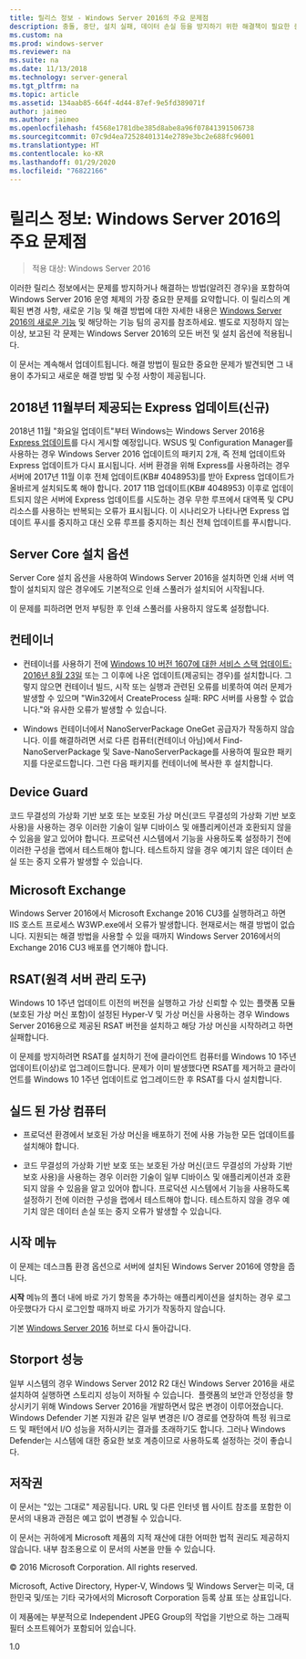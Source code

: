 ```yaml
---
title: 릴리스 정보 - Windows Server 2016의 주요 문제점
description: 충돌, 중단, 설치 실패, 데이터 손실 등을 방지하기 위한 해결책이 필요한 중요한 문제를 요약합니다.
ms.custom: na
ms.prod: windows-server
ms.reviewer: na
ms.suite: na
ms.date: 11/13/2018
ms.technology: server-general
ms.tgt_pltfrm: na
ms.topic: article
ms.assetid: 134aab85-664f-4d44-87ef-9e5fd389071f
author: jaimeo
ms.author: jaimeo
ms.openlocfilehash: f4568e1781dbe385d8abe8a96f07841391506738
ms.sourcegitcommit: 07c9d4ea72528401314e2789e3bc2e688fc96001
ms.translationtype: HT
ms.contentlocale: ko-KR
ms.lasthandoff: 01/29/2020
ms.locfileid: "76822166"
---
```

# <a name="release-notes-important-issues-in-windows-server-2016"></a>릴리스 정보: Windows Server 2016의 주요 문제점

>적용 대상: Windows Server 2016

이러한 릴리스 정보에서는 문제를 방지하거나 해결하는 방법(알려진 경우)을 포함하여 Windows Server 2016 운영 체제의 가장 중요한 문제를 요약합니다. 이 릴리스의 계획된 변경 사항, 새로운 기능 및 해결 방법에 대한 자세한 내용은 [Windows Server 2016의 새로운 기능](whats-new-in-windows-server-2016.md) 및 해당하는 기능 팀의 공지를 참조하세요. 별도로 지정하지 않는 이상, 보고된 각 문제는 Windows Server 2016의 모든 버전 및 설치 옵션에 적용됩니다.

이 문서는 계속해서 업데이트됩니다. 해결 방법이 필요한 중요한 문제가 발견되면 그 내용이 추가되고 새로운 해결 방법 및 수정 사항이 제공됩니다.

## <a name="express-updates-available-starting-in-november-2018-new"></a>2018년 11월부터 제공되는 Express 업데이트(신규)

2018년 11월 "화요일 업데이트"부터 Windows는 Windows Server 2016용 [Express 업데이트](express-updates.md)를 다시 게시할 예정입니다. WSUS 및 Configuration Manager를 사용하는 경우 Windows Server 2016 업데이트의 패키지 2개, 즉 전체 업데이트와 Express 업데이트가 다시 표시됩니다. 서버 환경을 위해 Express를 사용하려는 경우 서버에 2017년 11월 이후 전체 업데이트(KB# 4048953)를 받아 Express 업데이트가 올바르게 설치되도록 해야 합니다. 2017 11B 업데이트(KB# 4048953) 이후로 업데이트되지 않은 서버에 Express 업데이트를 시도하는 경우 무한 루프에서 대역폭 및 CPU 리소스를 사용하는 반복되는 오류가 표시됩니다. 이 시나리오가 나타나면 Express 업데이트 푸시를 중지하고 대신 오류 루프를 중지하는 최신 전체 업데이트를 푸시합니다.

## <a name="server-core-installation-option"></a>Server Core 설치 옵션

[comment]: # (ID: 370; Submitter: amason; state: signed off)

Server Core 설치 옵션을 사용하여 Windows Server 2016을 설치하면 인쇄 서버 역할이 설치되지 않은 경우에도 기본적으로 인쇄 스풀러가 설치되어 시작됩니다.

이 문제를 피하려면 먼저 부팅한 후 인쇄 스풀러를 사용하지 않도록 설정합니다.

## <a name="containers"></a>컨테이너

[comment]: # (ID: 371; Submitter: taylorb; state: signed off)
- 컨테이너를 사용하기 전에 [Windows 10 버전 1607에 대한 서비스 스택 업데이트: 2016년 8월 23일](https://support.microsoft.com/kb/3176936) 또는 그 이후에 나온 업데이트(제공되는 경우)를 설치합니다. 그렇지 않으면 컨테이너 빌드, 시작 또는 실행과 관련된 오류를 비롯하여 여러 문제가 발생할 수 있으며 "Win32에서 CreateProcess 실패: RPC 서버를 사용할 수 없습니다."와 유사한 오류가 발생할 수 있습니다.

[comment]: # (ID: 373; Submitter: plang; state: signed off)
- Windows 컨테이너에서 NanoServerPackage OneGet 공급자가 작동하지 않습니다. 이를 해결하려면 서로 다른 컴퓨터(컨테이너 아님)에서 Find-NanoServerPackage 및 Save-NanoServerPackage를 사용하여 필요한 패키지를 다운로드합니다. 그런 다음 패키지를 컨테이너에 복사한 후 설치합니다.

## <a name="device-guard"></a>Device Guard

[comment]: # (ID: 369; Submitter: nirb; state: signed off)
코드 무결성의 가상화 기반 보호 또는 보호된 가상 머신(코드 무결성의 가상화 기반 보호 사용)을 사용하는 경우 이러한 기술이 일부 디바이스 및 애플리케이션과 호환되지 않을 수 있음을 알고 있어야 합니다. 프로덕션 시스템에서 기능을 사용하도록 설정하기 전에 이러한 구성을 랩에서 테스트해야 합니다. 테스트하지 않을 경우 예기치 않은 데이터 손실 또는 중지 오류가 발생할 수 있습니다.

## <a name="microsoft-exchange"></a>Microsoft Exchange

[comment]: # (ID: 375; Submitter: wgries; state: signed off)
Windows Server 2016에서 Microsoft Exchange 2016 CU3를 실행하려고 하면 IIS 호스트 프로세스 W3WP.exe에서 오류가 발생합니다. 현재로서는 해결 방법이 없습니다. 지원되는 해결 방법을 사용할 수 있을 때까지 Windows Server 2016에서의 Exchange 2016 CU3 배포를 연기해야 합니다.

## <a name="remote-server-administration-tools-rsat"></a>RSAT(원격 서버 관리 도구)

[comment]: # (ID: 374; Submitter: ryanpu; state: signed off)
Windows 10 1주년 업데이트 이전의 버전을 실행하고 가상 신뢰할 수 있는 플랫폼 모듈(보호된 가상 머신 포함)이 설정된 Hyper-V 및 가상 머신을 사용하는 경우 Windows Server 2016용으로 제공된 RSAT 버전을 설치하고 해당 가상 머신을 시작하려고 하면 실패합니다.

이 문제를 방지하려면 RSAT를 설치하기 전에 클라이언트 컴퓨터를 Windows 10 1주년 업데이트(이상)로 업그레이드합니다. 문제가 이미 발생했다면 RSAT를 제거하고 클라이언트를 Windows 10 1주년 업데이트로 업그레이드한 후 RSAT를 다시 설치합니다.

## <a name="shielded-virtual-machines"></a>실드 된 가상 컴퓨터

[comment]: # (ID: 369; Submitter: nirb; state: signed off)  
- 프로덕션 환경에서 보호된 가상 머신을 배포하기 전에 사용 가능한 모든 업데이트를 설치해야 합니다.

- 코드 무결성의 가상화 기반 보호 또는 보호된 가상 머신(코드 무결성의 가상화 기반 보호 사용)을 사용하는 경우 이러한 기술이 일부 디바이스 및 애플리케이션과 호환되지 않을 수 있음을 알고 있어야 합니다. 프로덕션 시스템에서 기능을 사용하도록 설정하기 전에 이러한 구성을 랩에서 테스트해야 합니다. 테스트하지 않을 경우 예기치 않은 데이터 손실 또는 중지 오류가 발생할 수 있습니다.

## <a name="start-menu"></a>시작 메뉴

[comment]: # (ID: 372; Submitter: samli; state: signed off)
이 문제는 데스크톱 환경 옵션으로 서버에 설치된 Windows Server 2016에 영향을 줍니다.

**시작** 메뉴의 폴더 내에 바로 가기 항목을 추가하는 애플리케이션을 설치하는 경우 로그아웃했다가 다시 로그인할 때까지 바로 가기가 작동하지 않습니다.

기본 [Windows Server 2016](Windows-Server-2016.md) 허브로 다시 돌아갑니다.

## <a name="storport-performance"></a>Storport 성능

일부 시스템의 경우 Windows Server 2012 R2 대신 Windows Server 2016을 새로 설치하여 실행하면 스토리지 성능이 저하될 수 있습니다.  플랫폼의 보안과 안정성을 향상시키기 위해 Windows Server 2016을 개발하면서 많은 변경이 이루어졌습니다. Windows Defender 기본 지원과 같은 일부 변경은 I/O 경로를 연장하여 특정 워크로드 및 패턴에서 I/O 성능을 저하시키는 결과를 초래하기도 합니다. 그러나 Windows Defender는 시스템에 대한 중요한 보호 계층이므로 사용하도록 설정하는 것이 좋습니다.  

## <a name="copyright"></a>저작권

이 문서는 "있는 그대로" 제공됩니다. URL 및 다른 인터넷 웹 사이트 참조를 포함한 이 문서의 내용과 관점은 예고 없이 변경될 수 있습니다.  

이 문서는 귀하에게 Microsoft 제품의 지적 재산에 대한 어떠한 법적 권리도 제공하지 않습니다. 내부 참조용으로 이 문서의 사본을 만들 수 있습니다.  

&copy; 2016 Microsoft Corporation. All rights reserved.  

Microsoft, Active Directory, Hyper-V, Windows 및 Windows Server는 미국, 대한민국 및/또는 기타 국가에서의 Microsoft Corporation 등록 상표 또는 상표입니다.  

이 제품에는 부분적으로 Independent JPEG Group의 작업을 기반으로 하는 그래픽 필터 소프트웨어가 포함되어 있습니다.  

1.0
